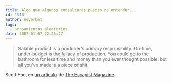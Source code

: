 ```yaml
---
title: Algo que algunos consultores pueden no entender...
id: '313'
author: neverbot
tags:
  - pensamientos aleatorios
date: 2007-01-07 22:26:27
---
```


> Salable product is a producer's primary responsibility. On-time, under-budget is the fallacy of production. You could go to the bathroom for less time and money than you ever thought possible, but all you've made is a piece of shit.

Scott Foe, en [un artículo](http://www.escapistmagazine.com/issue/60/10) de [The Escapist Magazine](http://www.escapistmagazine.com/).
